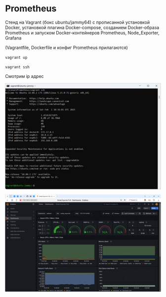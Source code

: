 # Prometheus

Стенд на Vagrant (бокс ubuntu/jammy64) с прописанной установкой Docker, установкой плагина Docker-compose, созданием Docker-образа Prometheus и запуском Docker-контейнеров Prometheus, Node_Exporter, Grafana

(Vagrantfile, Dockerfile и конфиг Prometheus прилагаются)

`vagrant up`

`vagrant ssh`

Смотрим ip адрес

![Image alt](https://github.com/NikPuskov/Prometheus/blob/main/grafana1.jpg)

![Image alt](https://github.com/NikPuskov/Prometheus/blob/main/grafana.jpg)
